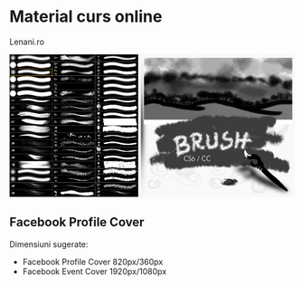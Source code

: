 # Material curs online
Lenani.ro


![Cover](https://raw.githubusercontent.com/lenani-zenart/resurse/master/curs_cs/curs_pensule/pensule_cover.jpg)

## Facebook Profile Cover

Dimensiuni sugerate:

* Facebook Profile Cover 820px/360px
* Facebook Event Cover 1920px/1080px